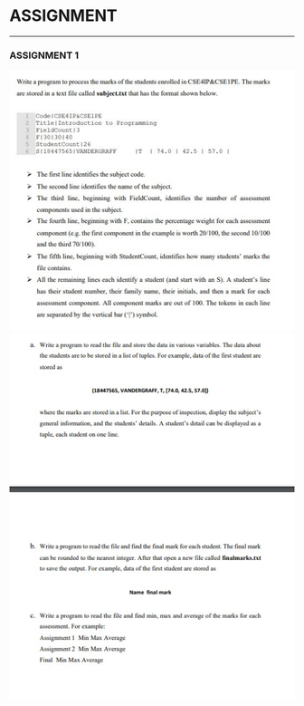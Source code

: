# ASSIGNMENT
---
### ASSIGNMENT 1

![Intro](https://github.com/MePerplexeus/AI-Practice-Assignments/blob/master/2020_12_5_Assignment/Assignment_1_Solution/Assignment%20Question_1_(intro).jpeg?raw=true)
![Questions (a), (b), (c)](https://github.com/MePerplexeus/AI-Practice-Assignments/blob/master/2020_12_5_Assignment/Assignment_1_Solution/Assignment%20Question_1b.jpeg?raw=true)
